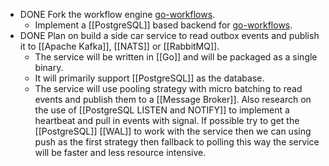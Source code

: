 - DONE Fork the workflow engine [go-workflows](https://github.com/cschleiden/go-workflows).
	- Implement a [[PostgreSQL]] based backend for [go-workflows](https://github.com/cschleiden/go-workflows).
- DONE Plan on build a side car service to read outbox events and publish it to [[Apache Kafka]], [[NATS]] or [[RabbitMQ]].
	- The service will be written in [[Go]] and will be packaged as a single binary.
	- It will primarily support [[PostgreSQL]] as the database.
	- The service will use pooling strategy with micro batching to read events and publish them to a [[Message Broker]]. Also research on the use of [[PostgreSQL LISTEN and NOTIFY]] to implement a heartbeat and pull in events with signal. If possible try to get the [[PostgreSQL]] [[WAL]] to work with the service then we can using push as the first strategy then fallback to polling this way the service will be faster and less resource intensive.